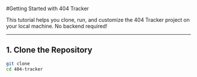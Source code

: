 #Getting Started with 404 Tracker

This tutorial helps you clone, run, and customize the 404 Tracker project on your local machine. No backend required!

---

## 1. Clone the Repository

```bash
git clone 
cd 404-tracker
